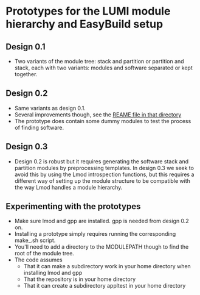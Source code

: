 # Prototypes for the LUMI module hierarchy and EasyBuild setup

## Design 0.1

  * Two variants of the module tree: stack and partition or partition and stack,
    each with two variants: modules and software separated or kept together.


## Design 0.2

  * Same variants as design 0.1.
  * Several improvements though, see the [REAME file in that directory](design_0.2/README_design_0.2.md)
  * The prototype does contain some dummy modules to test the process of finding software.


## Design 0.3

  * Design 0.2 is robust but it requires generating the software stack and partition
    modules by preprocessing templates. In design 0.3 we seek to avoid this by using
    the Lmod introspection functions, but this requires a different way of setting
    up the module structure to be compatible with the way Lmod handles a module hierarchy.


## Experimenting with the prototypes

  * Make sure lmod and gpp are installed. gpp is needed from design 0.2 on.
  * Installing a prototype simply requires running the corresponding make_.sh script.
  * You'll need to add a directory to the MODULEPATH though to find the root of the
    module tree.
  * The code assumes
      * That it can make a subdirectory work in your home directory when installing lmod and gpp
      * That the repository is in your home directory
      * That it can create a subdirectory appltest in your home directory
